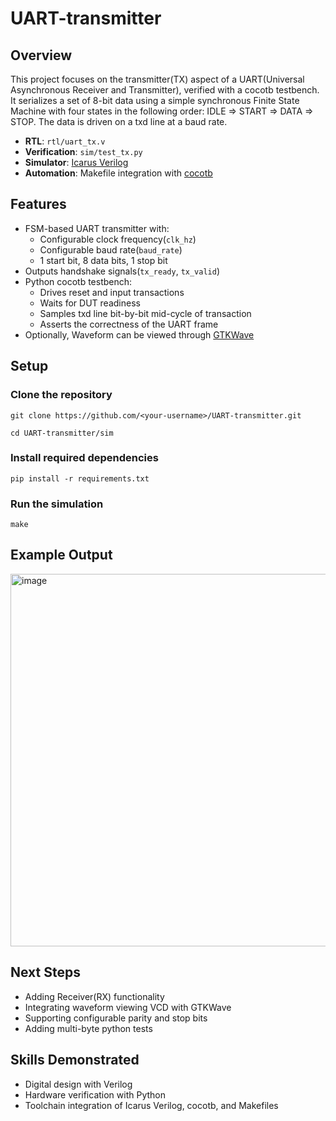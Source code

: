 # UART-transmitter
## Overview
This project focuses on the transmitter(TX) aspect of a UART(Universal Asynchronous Receiver and Transmitter), verified with a cocotb testbench. It serializes a set of 8-bit data using a simple synchronous Finite State Machine with four states in the following order: IDLE => START => DATA => STOP. The data is driven on a txd line at a baud rate.
* **RTL**: `rtl/uart_tx.v`
* **Verification**: `sim/test_tx.py`
* **Simulator**: [Icarus Verilog](https://github.com/steveicarus/iverilog)
* **Automation**: Makefile integration with [cocotb](https://github.com/cocotb/cocotb)

## Features 
* FSM-based UART transmitter with:
  - Configurable clock frequency(`clk_hz`)
  - Configurable baud rate(`baud_rate`)
  - 1 start bit, 8 data bits, 1 stop bit
* Outputs handshake signals(`tx_ready`, `tx_valid`)
* Python cocotb testbench:
  - Drives reset and input transactions
  - Waits for DUT readiness
  - Samples txd line bit-by-bit mid-cycle of transaction
  - Asserts the correctness of the UART frame
* Optionally, Waveform can be viewed through [GTKWave](https://github.com/gtkwave/gtkwave)

 ## Setup 
 ### Clone the repository 
 `git clone https://github.com/<your-username>/UART-transmitter.git`
 
 `cd UART-transmitter/sim`
 ### Install required dependencies 
 `pip install -r requirements.txt`
  ### Run the simulation 
  `make`

## Example Output 
<img width="3016" height="596" alt="image" src="https://github.com/user-attachments/assets/9e907654-cd75-4a37-ac01-ea3e4e29d9b4" />

## Next Steps 
* Adding Receiver(RX) functionality
* Integrating waveform viewing VCD with GTKWave
* Supporting configurable parity and stop bits
* Adding multi-byte python tests

## Skills Demonstrated 
* Digital design with Verilog
* Hardware verification with Python
* Toolchain integration of Icarus Verilog, cocotb, and Makefiles

